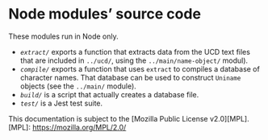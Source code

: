 # Node modules’ source code
These modules run in Node only.

* *`extract/`* exports a function that extracts data from the UCD text files
  that are included in `../ucd/`, using the `../main/name-object/` modul).
* *`compile/`* exports a function that uses `extract` to compiles a database of
  character names. That database can be used to construct `Uniname` objects (see
  the `../main/` module).
* *`build/`* is a script that actually creates a database file.
* *`test/`* is a Jest test suite.

This documentation is subject to the [Mozilla Public License v2.0][MPL].
[MPL]: https://mozilla.org/MPL/2.0/
